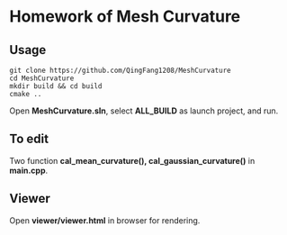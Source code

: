 # Homework of Mesh Curvature

## Usage

```
git clone https://github.com/QingFang1208/MeshCurvature
cd MeshCurvature
mkdir build && cd build
cmake ..
```

Open **MeshCurvature.sln**, select **ALL_BUILD** as launch project, and run.

## To edit
Two function **cal_mean_curvature(), cal_gaussian_curvature()** in **main.cpp**. 

## Viewer
Open **viewer/viewer.html** in browser for rendering.
